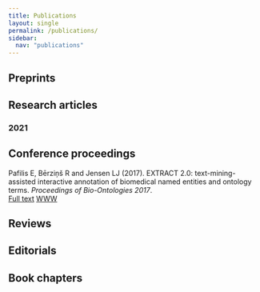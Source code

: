 ```yaml
---
title: Publications
layout: single
permalink: /publications/
sidebar:
  nav: "publications"
---
```

<script src="/assets/particle_bar.js"></script>
<script>
particlesJS.load('particles-js', '/assets/particlesjs.json', function() {
    console.log('callback - particles.js config loaded');
  });
  particlesJS.load('particles-js1', '/assets/particlesjs.json', function() {
    console.log('callback - particles.js config loaded');
  });</script>
<link rel="stylesheet" href="/assets/collapsible.css" />
<div class="imageright" id="particles-js"></div>
<div id="particles-js1" class="imageleft"></div>   


## Preprints


## Research articles

### 2021


## Conference proceedings

Pafilis E, Bērziņš R and Jensen LJ (2017). EXTRACT 2.0: text-mining-assisted interactive annotation of biomedical named entities and ontology terms. *Proceedings of Bio-Ontologies 2017*.  
[Full text](https://doi.org/10.1101/111088) [WWW](https://extract.jensenlab.org/) <span class="__dimensions_badge_embed__" data-doi="10.1101/111088" data-style="small_rectangle"></span>


## Reviews


## Editorials


## Book chapters



<script async src="https://badge.dimensions.ai/badge.js" charset="utf-8"></script>
